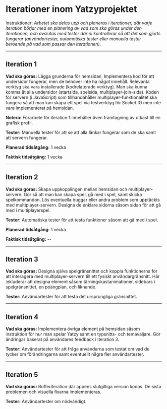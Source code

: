 # Iterationer inom Yatzyprojektet

Instruktioner: *Arbetet ska delas upp och planeras i iterationer, där varje iteration börjar
med en planering av vad som ska göras under den iterationen, och
avslutas med tester där ni kontrollerar så att det som gjorts fungerar
(användartester, automatiska tester eller manuella tester beroende på
vad som passar den iterationen).*

___

## Iteration 1

**Vad ska göras:** Lägga grunderna för hemsidan. Implementera kod för att undersidor fungerar, men de behöver inte ha något innehåll. Relevanta verktyg ska vara installerade (kodrelaterade verktyg). Man ska kunna komma åt alla undersidor (startsida, spelsida, multiplayer-join-sida).
Koden för servern (i JavaScript) som tillhandahåller multiplayer-funktionalitet ska fungera så att man kan skapa ett spel via testverktyg för Socket.IO men inte vara implementerat på hemsidan.

**Notera:** Förarbete för iteration 1 innehåller även framtagning av utkast till en grafisk profil.

**Tester:** Manuella tester för att se att alla länkar fungerar som de ska samt att servern fungerar.

**Planerad tidsåtgång:** 1 vecka

**Faktisk tidsåtgång:** 1 vecka

___

## Iteration 2

**Vad ska göras:** Skapa uppkopplingen mellan hemsidan och multiplayer-servern. Gör så att man kan skapa spel, gå med i spel, samt skicka spelkommandon. Lös eventuella buggar eller andra problem som upptäckts med multiplayer-servern. Designa de enklare sidorna såsom sidan för att gå med i multiplayerspel. 

**Tester:** Automatiska tester för att testa funktioner såsom att gå med i spel.

**Planerad tidsåtgång:** 1 vecka

**Faktisk tidsåtgång:** --
___

## Iteration 3

**Vad ska göras:** Designa själva spelgränsnittet och koppla funktionerna för att interagera med multiplayer-servern till ett fysiskt användargränsnitt. Här inkluderar att designa element såsom tärningskastanimationer, sidebars i spelgränsnittet, en poängplan, och liknande.

**Tester:** Användartester för att testa det ursprungliga gränsnittet.

___

## Iteration 4

**Vad ska göras:** Implementera övriga element på hemsidan såsom instruktion för hur man spelar Yatzy samt en typsnitts- och temaväljare. Gör ändringar baserat på användares feedback i Iteration 3.

**Tester:** Användartester för att fråga användarna som testat om vad de tycker om förändringarna samt eventuellt några fler användartester.

___

## Iteration 5

**Vad ska göras:** Bufferiteration där appens slutgiltiga version kodas. De sista problemen och visuella fixarna implementeras.

**Tester:** Användartester om nödvändigt.